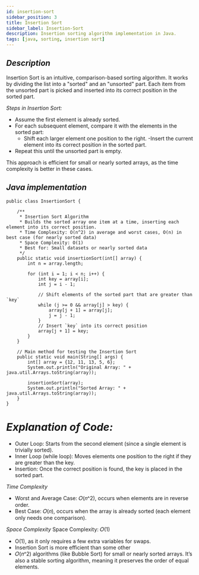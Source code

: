 ```yaml
---
id: insertion-sort
sidebar_position: 3
title: Insertion Sort
sidebar_label: Insertion-Sort
description: Insertion sorting algorithm implementation in Java.
tags: [java, sorting, insertion sort]
---
```


## *Description*

Insertion Sort is an intuitive, comparison-based sorting algorithm. It works by dividing the list into a "sorted" and an "unsorted" part. Each item from the unsorted part is picked and inserted into its correct position in the sorted part.

*Steps in Insertion Sort:*
- Assume the first element is already sorted.
- For each subsequent element, compare it with the elements in the sorted part:
  - Shift each larger element one position to the right.
  -Insert the current element into its correct position in the sorted part.
- Repeat this until the unsorted part is empty.

This approach is efficient for small or nearly sorted arrays, as the time complexity is better in these cases.


## *Java implementation*

```
public class InsertionSort {

    /**
     * Insertion Sort Algorithm
     * Builds the sorted array one item at a time, inserting each element into its correct position.
     * Time Complexity: O(n^2) in average and worst cases, O(n) in best case (for nearly sorted data)
     * Space Complexity: O(1)
     * Best for: Small datasets or nearly sorted data
     */
    public static void insertionSort(int[] array) {
        int n = array.length;

        for (int i = 1; i < n; i++) {
            int key = array[i];
            int j = i - 1;

            // Shift elements of the sorted part that are greater than `key`
            while (j >= 0 && array[j] > key) {
                array[j + 1] = array[j];
                j = j - 1;
            }
            // Insert `key` into its correct position
            array[j + 1] = key;
        }
    }

    // Main method for testing the Insertion Sort
    public static void main(String[] args) {
        int[] array = {12, 11, 13, 5, 6};
        System.out.println("Original Array: " + java.util.Arrays.toString(array));

        insertionSort(array);
        System.out.println("Sorted Array: " + java.util.Arrays.toString(array));
    }
}

```

# *Explanation of Code:*
- Outer Loop: Starts from the second element (since a single element is trivially sorted).
- Inner Loop (while loop): Moves elements one position to the right if they are greater than the key.
- Insertion: Once the correct position is found, the key is placed in the sorted part.
  
*Time Complexity*
- Worst and Average Case: 
𝑂(𝑛^2), occurs when elements are in reverse order.
- Best Case: 
𝑂(𝑛), occurs when the array is already sorted (each element only needs one comparison).

*Space Complexity*
Space Complexity: 𝑂(1)
- O(1), as it only requires a few extra variables for swaps.
- Insertion Sort is more efficient than some other 
- 𝑂(𝑛^2) algorithms (like Bubble Sort) for small or nearly sorted arrays. It’s also a stable sorting algorithm, meaning it preserves the order of equal elements.
